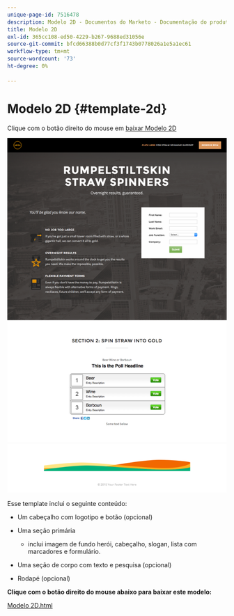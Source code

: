 ```yaml
---
unique-page-id: 7516478
description: Modelo 2D - Documentos do Marketo - Documentação do produto
title: Modelo 2D
exl-id: 365cc108-ed50-4229-b267-9688ed31056e
source-git-commit: bfcd66388b0d77cf3f1743b0778026a1e5a1ec61
workflow-type: tm+mt
source-wordcount: '73'
ht-degree: 0%

---
```


# Modelo 2D {#template-2d}

Clique com o botão direito do mouse em [baixar Modelo 2D](https://experienceleague.adobe.com/landing/marketo/lp-templates/template-2d.html)

![](assets/image2015-6-4-9-3a38-3a47.png)

Esse template inclui o seguinte conteúdo:

* Um cabeçalho com logotipo e botão (opcional)
* Uma seção primária

   * inclui imagem de fundo herói, cabeçalho, slogan, lista com marcadores e formulário.

* Uma seção de corpo com texto e pesquisa (opcional)
* Rodapé (opcional)

**Clique com o botão direito do mouse abaixo para baixar este modelo:**

[Modelo 2D.html](https://experienceleague.adobe.com/landing/marketo/lp-templates/template-2d.html)

